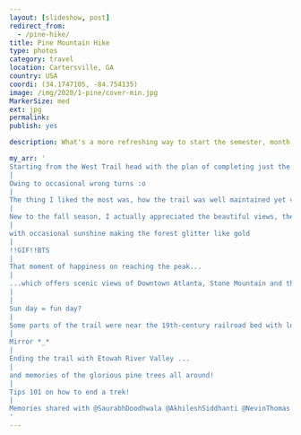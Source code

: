 ```yaml
---
layout: [slideshow, post]
redirect_from:
  - /pine-hike/
title: Pine Mountain Hike
type: photos
category: travel
location: Cartersville, GA
country: USA
coordi: (34.1747105, -84.754135)
image: /img/2020/1-pine/cover-min.jpg
MarkerSize: med
ext: jpg
permalink:
publish: yes

description: What's a more refreshing way to start the semester, month, year and decade with a hike! Located not too far from the GT campus and nestled amongst the mountains in Northern Georgia is the scenic hike of Pine Mountain.

my_arr: '
Starting from the West Trail head with the plan of completing just the West Loop (about 5 miles) - we ended up completing the east loop as well with total hike distance well over 10 miles.
|
Owing to occasional wrong turns :o
|
The thing I liked the most was, how the trail was well maintained yet very very raw and natural!
|
New to the fall season, I actually appreciated the beautiful views, the foliage all across the mountain floor created.
|
with occasional sunshine making the forest glitter like gold
|
!!GIF!!BTS
|
That moment of happiness on reaching the peak...
|
...which offers scenic views of Downtown Atlanta, Stone Mountain and the Kennesaw Mountain.
|
|
Sun day = fun day?
|
Some parts of the trail were near the 19th-century railroad bed with lot of remains still present, likely destroyed during Civil War?
|
Mirror *_*
|
Ending the trail with Etowah River Valley ...
|
and memories of the glorious pine trees all around!
|
Tips 101 on how to end a trek!
|
Memories shared with @SaurabhDoodhwala @AkhileshSiddhanti @NevinThomas @VidyutRao @AshwinPothen @PraveenMuthukrishnan @BhavyaBahl @KathanKashiparekh
'
---
```

<!-- http://compressjpeg.com -->
<!-- http://compressimage.toolur.com/ 1024, 400-->
<!-- https://ezgif.com/optimize/ remove second and then lossy 50 -->
